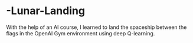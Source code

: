 # -Lunar-Landing
With the help of an AI course, I learned to land the spaceship between the flags in the OpenAI Gym environment using deep Q-learning.
